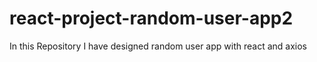 # react-project-random-user-app2
In this Repository I have designed random user app with react and axios
